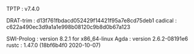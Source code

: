 

TPTP : v7.4.0


DRAT-trim : d13f761fbdacd052429f14421f95a7e8cd75deb1
cadical : c622a490ec3d9a1a1e998b08120c9b8d0b67a123


SWI-Prolog : version 8.2.1 for x86_64-linux
Agda : version 2.6.2-08191e6
rustc : 1.47.0 (18bf6b4f0 2020-10-07)